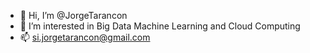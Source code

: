 - 👋 Hi, I’m @JorgeTarancon
- 👀 I’m interested in Big Data Machine Learning and Cloud Computing
- 📫 si.jorgetarancon@gmail.com

<!---
JorgeTarancon/JorgeTarancon is a ✨ special ✨ repository because its `README.md` (this file) appears on your GitHub profile.
You can click the Preview link to take a look at your changes.
--->
